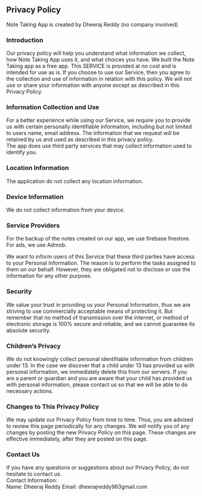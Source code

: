 Privacy Policy  
----------------
Note Taking App is created by Dheeraj Reddy (no company involved)

### Introduction  
Our privacy policy will help you understand what information we collect, how Note Taking App uses it, and what choices you have.
We built the Note Taking app as a free app. This SERVICE is provided at no cost and is intended for use as is.
If you choose to use our Service, then you agree to the collection and use of information in  relation with this policy. We will not use or share your information with anyone except as described in this Privacy Policy.  

### Information Collection and Use  
For a better experience while using our Service, we require you to provide us with certain personally identifiable information, including but not limited to users name, email address. The information that we request will be retained by us and used as described in this privacy policy.  
The app does use third party services that may collect information used to identify you. 

### Location Information  
The application do not collect any location information.

### Device Information  
We do not collect information from your device.

### Service Providers  
For the backup of the notes created on our app, we use firebase firestore.
For ads, we use Admob.

We want to inform users of this Service that these third parties have access to your Personal Information. The reason is to perform the tasks assigned to them on our behalf. However, they are obligated not to disclose or use the information for any other purpose.  

### Security  
We value your trust in providing us your Personal Information, thus we are striving to use commercially acceptable means of protecting it. But remember that no method of transmission over  the internet, or method of electronic storage is 100% secure and reliable, and we cannot guarantee its absolute security.  

### Children’s Privacy  
We do not knowingly collect personal identifiable information from children under 13. In the case we discover that a child under 13 has provided us with personal information, we immediately delete this from our servers. If you  are  a  parent  or  guardian and you are aware that your child has provided us with personal information, please contact us so that we will be able to do necessary actions.  

### Changes to This Privacy Policy  
We may update our Privacy Policy from time to time. Thus, you are advised to review this page periodically for any changes. We will notify you of any changes by posting the new Privacy Policy on this page. These changes are effective immediately, after they are posted on this page.  

### Contact Us  
If you have any questions or suggestions about our Privacy Policy, do not hesitate to contact us.  
Contact Information:  
Name: Dheeraj Reddy
Email: dheerajreddy963gmail.com  
